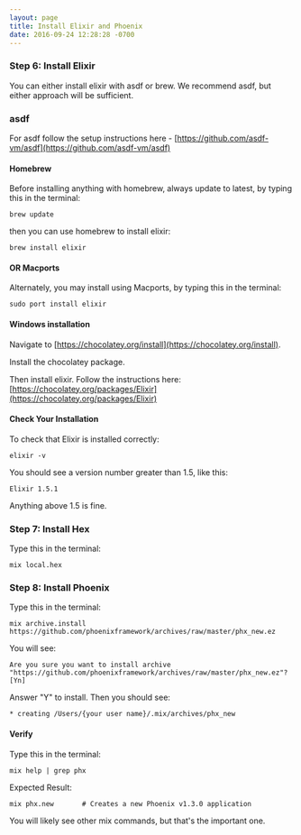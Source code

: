 ```yaml
---
layout: page
title: Install Elixir and Phoenix
date: 2016-09-24 12:28:28 -0700
---
```



### Step 6: Install Elixir

You can either install elixir with asdf or brew. We recommend asdf, but either approach will be sufficient.

### asdf

For asdf follow the setup instructions here - [https://github.com/asdf-vm/asdf](https://github.com/asdf-vm/asdf)

#### Homebrew

Before installing anything with homebrew, always update to latest,
by typing this in the terminal:

`brew update`

then you can use homebrew to install elixir:

 `brew install elixir`

#### OR Macports

Alternately, you may install using Macports, by typing this in the terminal:

`sudo port install elixir`

#### Windows installation

Navigate to [https://chocolatey.org/install](https://chocolatey.org/install).

Install the chocolatey package.

Then install elixir. Follow the instructions here: [https://chocolatey.org/packages/Elixir](https://chocolatey.org/packages/Elixir)

#### Check Your Installation

To check that Elixir is installed correctly:

`elixir -v`

You should see a version number greater than 1.5, like this:

`Elixir 1.5.1`

Anything above 1.5 is fine.

### Step 7: Install Hex

Type this in the terminal:

```
mix local.hex
```

### Step 8: Install Phoenix

Type this in the terminal:

```
mix archive.install https://github.com/phoenixframework/archives/raw/master/phx_new.ez
```

You will see:

```
Are you sure you want to install archive "https://github.com/phoenixframework/archives/raw/master/phx_new.ez"? [Yn]
```

Answer "Y" to install. Then you should see:

```
* creating /Users/{your user name}/.mix/archives/phx_new
```

#### Verify
Type this in the terminal:
```
mix help | grep phx
```

Expected Result:

```
mix phx.new       # Creates a new Phoenix v1.3.0 application
```

You will likely see other mix commands, but that's the important one.
